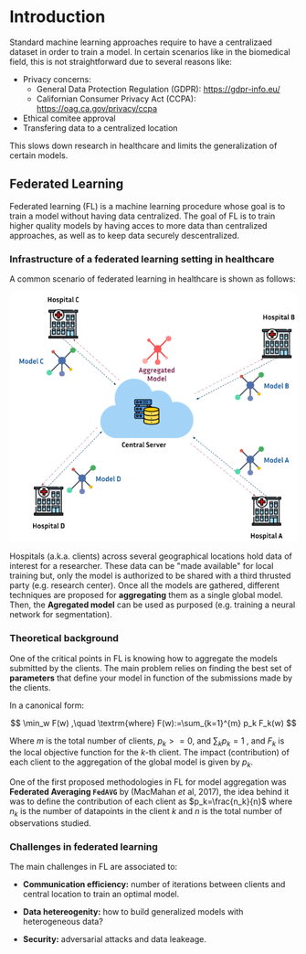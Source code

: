 # Introduction

Standard machine learning approaches require to have a centralizaed dataset in order to train a model. In certain scenarios like in the biomedical field, this is not straightforward due to several reasons like:

* Privacy concerns:
  * General Data Protection Regulation (GDPR): https://gdpr-info.eu/
  * Californian Consumer Privacy Act (CCPA): https://oag.ca.gov/privacy/ccpa
* Ethical comitee approval
* Transfering data to a centralized location

This slows down research in healthcare and limits the generalization of certain models.

## Federated Learning

Federated learning (FL) is a machine learning procedure whose goal is to train a model without having data centralized. The goal of FL is to train higher quality models by having acces to more data than centralized approaches, as well as to keep data securely descentralized. 

### Infrastructure of a federated learning setting in healthcare

A common scenario of federated learning in healthcare is shown as follows:

![](./fl-graph.png)

Hospitals (a.k.a. clients) across several geographical locations hold data of interest for a researcher. These data can be "made available" for local training but, only the model is authorized to be shared with a third thrusted party (e.g. research center). Once all the models are gathered, different techniques are proposed for **aggregating** them as a single global model. Then, the **Agregated model** can be used as purposed (e.g. training a neural network for segmentation).

### Theoretical background

One of the critical points in FL is knowing how to aggregate the models submitted by the clients. The main problem relies on finding the best set of **parameters** that define your model in function of the submissions made by the clients.

In a canonical form:

$$
\min_w F(w) ,\quad \textrm{where} F(w):=\sum_{k=1}^{m} p_k F_k(w)
$$

Where $m$ is the total number of clients, $p_k>=0$, and $\sum_k p_k=1$ , and $F_k$ is the local objective function for the $k$-th client. The impact (contribution) of each client to the aggregation of the global model is given by $p_k$.

One of the first proposed methodologies in FL for model aggregation was **Federated Averaging `FedAVG`** by (MacMahan _et_ al, 2017), the idea behind it was to define the contribution of each client as $p_k=\frac{n_k}{n}$ where $n_k$ is the number of datapoints in the client $k$ and $n$ is the total number of observations studied.

### Challenges in federated learning

The main challenges in FL are associated to:

- **Communication efficiency:** number of iterations between clients and central location to train an optimal model.

- **Data hetereogenity:** how to build generalized models with heterogeneous data?

- **Security:** adversarial attacks and data leakeage.
